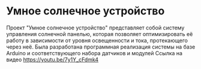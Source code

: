 # Умное солнечное устройство
Проект "Умное солнечное устройство" представляет собой систему управления солнечной панелью, которая позволяет оптимизировать её работу в зависимости от уровня освещенности и тока, протекающего через неё. Была разработана программная реализация системы на базе Arduino и соответствующего набора датчиков и модулей
Ссылка на видео https://youtu.be/7y1Y_cFdmk4
